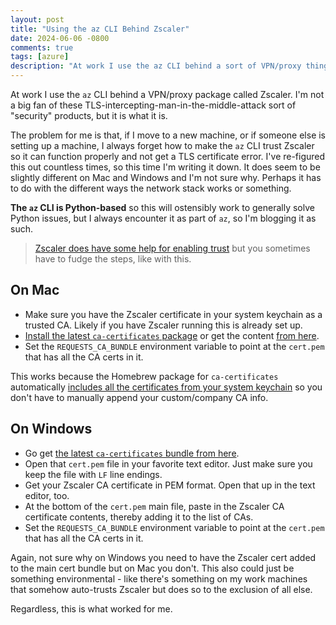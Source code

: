 ```yaml
---
layout: post
title: "Using the az CLI Behind Zscaler"
date: 2024-06-06 -0800
comments: true
tags: [azure]
description: "At work I use the az CLI behind a sort of VPN/proxy thing, Zscaler. This is how to make it work properly and trust Zscaler."
---
```

At work I use the `az` CLI behind a VPN/proxy package called Zscaler. I'm not a big fan of these TLS-intercepting-man-in-the-middle-attack sort of "security" products, but it is what it is.

The problem for me is that, if I move to a new machine, or if someone else is setting up a machine, I always forget how to make the `az` CLI trust Zscaler so it can function properly and not get a TLS certificate error. I've re-figured this out countless times, so this time I'm writing it down. It does seem to be slightly different on Mac and Windows and I'm not sure why. Perhaps it has to do with the different ways the network stack works or something.

**The `az` CLI is Python-based** so this will ostensibly work to generally solve Python issues, but I always encounter it as part of `az`, so I'm blogging it as such.

> [Zscaler does have some help for enabling trust](https://help.zscaler.com/zia/adding-custom-certificate-application-specific-trust-store) but you sometimes have to fudge the steps, like with this.

## On Mac

- Make sure you have the Zscaler certificate in your system keychain as a trusted CA. Likely if you have Zscaler running this is already set up.
- [Install the latest `ca-certificates` package](https://formulae.brew.sh/formula/ca-certificates#default) or get the content [from here](https://curl.se/docs/sslcerts.html).
- Set the `REQUESTS_CA_BUNDLE` environment variable to point at the `cert.pem` that has all the CA certs in it.

This works because the Homebrew package for `ca-certificates` automatically [includes all the certificates from your system keychain](https://github.com/Homebrew/homebrew-core/blob/d4e3c5c9a6d1744e4f5b714cac2897227daa4e60/Formula/c/ca-certificates.rb#L32) so you don't have to manually append your custom/company CA info.

## On Windows

- Go get [the latest `ca-certificates` bundle from here](https://curl.se/docs/sslcerts.html).
- Open that `cert.pem` file in your favorite text editor. Just make sure you keep the file with `LF` line endings.
- Get your Zscaler CA certificate in PEM format. Open that up in the text editor, too.
- At the bottom of the `cert.pem` main file, paste in the Zscaler CA certificate contents, thereby adding it to the list of CAs.
- Set the `REQUESTS_CA_BUNDLE` environment variable to point at the `cert.pem` that has all the CA certs in it.

Again, not sure why on Windows you need to have the Zscaler cert added to the main cert bundle but on Mac you don't. This also could just be something environmental - like there's something on my work machines that somehow auto-trusts Zscaler but does so to the exclusion of all else.

Regardless, this is what worked for me.

